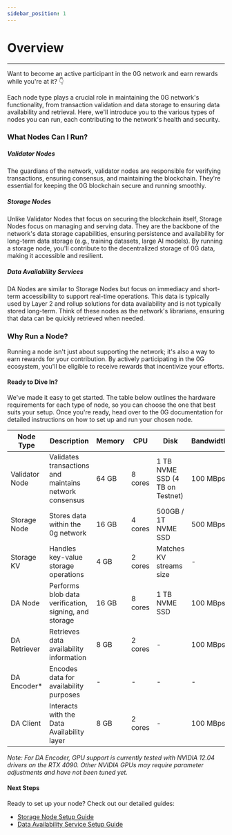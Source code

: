 ```yaml
---
sidebar_position: 1
---
```


# Overview
---
Want to become an active participant in the 0G network and earn rewards while you're at it? 👇

Each node type plays a crucial role in maintaining the 0G network's functionality, from transaction validation and data storage to ensuring data availability and retrieval. Here, we'll introduce you to the various types of nodes you can run, each contributing to the network's health and security.

### What Nodes Can I Run?

##### **Validator Nodes**
The guardians of the network, validator nodes are responsible for verifying transactions, ensuring consensus, and maintaining the blockchain. They're essential for keeping the 0G blockchain secure and running smoothly.

##### **Storage Nodes**
Unlike Validator Nodes that focus on securing the blockchain itself, Storage Nodes focus on managing and serving data. They are the backbone of the network's data storage capabilities, ensuring persistence and availability for long-term data storage (e.g., training datasets, large AI models). By running a storage node, you'll contribute to the decentralized storage of 0G data, making it accessible and resilient.

##### **Data Availability Services**
DA Nodes are similar to Storage Nodes but focus on immediacy and short-term accessibility to support real-time operations. This data is typically used by Layer 2 and rollup solutions for data availability and is not typically stored long-term. Think of these nodes as the network's librarians, ensuring that data can be quickly retrieved when needed.

### Why Run a Node?

Running a node isn't just about supporting the network; it's also a way to earn rewards for your contribution. By actively participating in the 0G ecosystem, you'll be eligible to receive rewards that incentivize your efforts.

#### Ready to Dive In?

We've made it easy to get started. The table below outlines the hardware requirements for each type of node, so you can choose the one that best suits your setup. Once you're ready, head over to the 0G documentation for detailed instructions on how to set up and run your chosen node.

| Node Type | Description | Memory | CPU | Disk | Bandwidth |
|-----------|-------------|--------|-----|------|-----------|
| Validator Node | Validates transactions and maintains network consensus | 64 GB | 8 cores | 1 TB NVME SSD (4 TB on Testnet) | 100 MBps |
| Storage Node | Stores data within the 0g network | 16 GB | 4 cores | 500GB / 1T NVME SSD | 500 MBps |
| Storage KV | Handles key-value storage operations | 4 GB | 2 cores | Matches KV streams size | - |
| DA Node | Performs blob data verification, signing, and storage | 16 GB | 8 cores | 1 TB NVME SSD | 100 MBps |
| DA Retriever | Retrieves data availability information | 8 GB | 2 cores | - | 100 MBps |
| DA Encoder* | Encodes data for availability purposes | - | - | - | - |
| DA Client | Interacts with the Data Availability layer | 8 GB | 2 cores | - | 100 MBps |

*Note: For DA Encoder, GPU support is currently tested with NVIDIA 12.04 drivers on the RTX 4090. Other NVIDIA GPUs may require parameter adjustments and have not been tuned yet.*

#### Next Steps
Ready to set up your node? Check out our detailed guides:

- [Storage Node Setup Guide](storage-node.md)
- [Data Availability Service Setup Guide](da-node.md)
